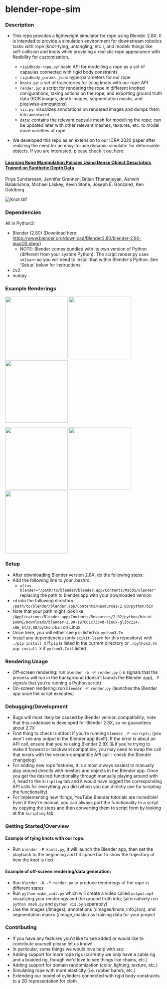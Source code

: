 # blender-rope-sim

### Description
* This repo provides a lightweight simulator for rope using Blender 2.8X. It is intended to provide a simulation environment for downstream robotics tasks with rope (knot-tying, untangling, etc.), and models things like self-collision and knots while providing a realistic rope appearance with flexibility for customization.
  * `rigidbody-rope.py`: basic API for modelling a rope as a set of capsules connected with rigid body constraints
  * `rigidbody_params.json`: hyperparameters for our rope
  * `knots.py`: a set of trajectories for tying knots with our rope API
  * `render.py`: a script for rendering the rope in different knotted conigurations, taking actions on the rope, and exporting ground truth data (RGB images, depth images, segmentation masks, and pixelwise-annotations)
  * `vis.py`: visualizes annotations on rendered images and dumps them into `annotated`
  * `data`: contains the relevant capsule mesh for modelling the rope; can be updated later with other relevant meshes, textures, etc. to model more varieties of rope

* We developed this repo as an extension to our ICRA 2020 paper after realizing the need for an easy-to-use dynamic simulator for deformable objects. If you are interested, please check it out here:
#### [Learning Rope Manipulation Policies Using Dense Object Descriptors Trained on Synthetic Depth Data](https://sites.google.com/view/ropemanipdescriptors/home)
Priya Sundaresan, Jennifer Grannen, Brijen Thananjeyan, Ashwin Balakrishna, Michael Laskey, Kevin Stone, Joseph E. Gonzalez, Ken Goldberg


![Knot Gif](knot.gif)
  
### Dependencies
All in Python3:
* Blender (2.80) (Download here: https://www.blender.org/download/Blender2.80/blender-2.80-macOS.dmg/)
  * NOTE: Blender comes bundled with its own version of Python (different from your system Python). The script render.py uses `sklearn` so you will need to install that within Blender's Python. See 'Setup' below for instructions.
* cv2
* numpy
  
### Example Renderings
<p float="left">
 <img src="https://github.com/priyasundaresan/blender-rope-sim/blob/master/images/000010_rgb.png" height="200">
 <img src="https://github.com/priyasundaresan/blender-rope-sim/blob/master/images/000015_rgb.png" height="200">
 <img src="https://github.com/priyasundaresan/blender-rope-sim/blob/master/images/000020_rgb.png" height="200">
</p>

<p float="left">
 <img src="https://github.com/priyasundaresan/blender-rope-sim/blob/master/annotated/000003_annotated.png" height="200">
 <img src="https://github.com/priyasundaresan/blender-rope-sim/blob/master/annotated/000005_annotated.png" height="200">
 <img src="https://github.com/priyasundaresan/blender-rope-sim/blob/master/annotated/000009_annotated.png" height="200">
</p>

### Setup
* After downloading Blender version 2.8X, do the following steps:
* Add the following line to your .bashrc: 
  * `alias blender="/path/to/blender/blender.app/Contents/MacOS/blender"` replacing the path to blender.app with your downloaded version
* `cd` into the following directory: `/path/to/blender/blender.app/Contents/Resources/2.80/python/bin`
 * Note that your path might look like `/Applications/Blender.app/Contents/Resources/2.82/python/bin` or `$HOME/Downloads/blender-2.80-197661c7334d-linux-glibc224-x86_64/2.80/python/bin` on Linux
* Once here, you will either see `pip` listed or `python3.7m`
* Install any dependencies (only `scikit-learn` for this repository) with `./pip install X` if `pip` is listed in the current directory or `./python3.7m pip install X` if `python3.7m` is listed

### Rendering Usage
* Off-screen rendering: run `blender -b -P render.py` (`-b` signals that the process will run in the background (doesn't launch the Blender app), `-P` signals that you're running a Python script)
* On-screen rendering: run `blender -P render.py` (launches the Blender app once the script executes)

### Debugging/Development
* Bugs will most likely be caused by Blender version compatibility; note that this codebase is developed for Blender 2.8X, so no guarantees about 2.7X
* First thing to check is stdout if you're running `blender -P <script>`; (you won't see any output in the Blender app itself). If the error is about an API call, ensure that you're using Blender 2.8X (& if you're trying to make it forward or backward compatible, you may need to swap the call that errors with the version-compatible API call - check the Blender changelog)
* For adding new rope features, it is almost always easiest to manually play around directly with meshes and objects in the Blender app. Once you get the desired functionality through manually playing around with it, head to the `Scripting` tab and it would have logged the corresponding API calls for everything you did (which you can directly use for scripting the functionality)
* For implementing new things, YouTube Blender tutorials are incredible! Even if they're manual, you can always port the functionality to a script by copying the steps and then converting them to script form by looking at the `Scripting` tab

### Getting Started/Overview
#### Example of tying knots with our rope:
* Run `blender -P knots.py`; it will launch the Blender app, then set the playback to the beginning and hit space bar to show the trajectory of how the knot is tied
#### Example of off-screen rendering/data generation:
* Run `blender -b -P render.py` to produce renderings of the rope in different states
* Run `python make_vids.py` which will create a video called `output.mp4` visualizing your renderings and the ground truth info; (alternatively run `python mask.py` and `python vis.py` separately)
* Use the images (/images), annotations (/images/knots_info.json), and segmentation masks (/image_masks) as training data for your project

### Contributing 
* If you have any features you'd like to see added or would like to contribute yourself please let us know!
* In particular, some things we would love help with are:
 * Adding support for more rope rigs (currently we only have a cable rig and a braided rig, though we'd love to see things like chains, etc.)
 * Adding support for domain randomization (color, lighting, texture, etc.)
 * Simulating rope with more elasticity (i.e. rubber bands, etc.)
 * Extending our model of cylinders connected with rigid body constraints to a 2D representation for cloth

